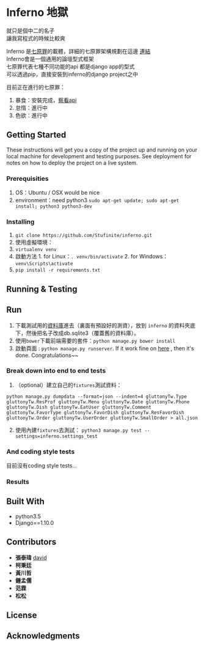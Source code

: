 # Inferno 地獄  

就只是個中二的名子  
讓我寫程式的時候比較爽  

Inferno 是[七原罪](https://github.com/stufinite/journey)的載體，詳細的七原罪架構規劃在這邊 [連結](https://github.com/stufinite/journey)  
Inferno會是一個通用的論壇型式框架  
七原罪代表七種不同功能的api  都是django app的型式  
可以透過pip，直接安裝到inferno的django project之中  

目前正在進行的七原罪：

1. 暴食：安裝完成，[察看api](https://github.com/stufinite/gluttony)
2. 怠惰：進行中
3. 色欲：進行中

## Getting Started

These instructions will get you a copy of the project up and running on your local machine for development and testing purposes. See deployment for notes on how to deploy the project on a live system.

### Prerequisities

1. OS：Ubuntu / OSX would be nice
2. environment：need python3 `sudo apt-get update; sudo apt-get install; python3 python3-dev`

### Installing

1. `git clone https://github.com/Stufinite/inferno.git`
2. 使用虛擬環境：
  1. `virtualenv venv`
  2. 啟動方法
    1. for Linux：`. venv/bin/activate`
    2. for Windows：`venv\Scripts\activate`
3. `pip install -r requirements.txt`

## Running & Testing

## Run

1. 下載測試用的[資料庫](https://drive.google.com/open?id=0B19mg1oUrRQ3WlVBU1pjd0pUNHc)進去（裏面有預設好的測資），放到 `inferno` 的資料夾底下，然後把名子改成db.sqlite3（覆蓋舊的資料庫）。
2. 使用`bower`下載前端需要的套件：`python manage.py bower install`
3. 啟動頁面 : `python manage.py runserver`. If it work fine on [here](http://127.0.0.1) , then it's done. Congratulations~~

### Break down into end to end tests

1. （optional）建立自己的`fixtures`測試資料：  
  ```
  python manage.py dumpdata --format=json --indent=4 gluttonyTw.Type gluttonyTw.ResProf gluttonyTw.Menu gluttonyTw.Date gluttonyTw.Phone gluttonyTw.Dish gluttonyTw.EatUser gluttonyTw.Comment gluttonyTw.FavorType gluttonyTw.FavorDish gluttonyTw.ResFavorDish gluttonyTw.Order gluttonyTw.UserOrder gluttonyTw.SmallOrder > all.json
  ```
2. 使用內建`fixtures`去測試：
`python3 manage.py test --settings=inferno.settings_test`

### And coding style tests

目前沒有coding style tests...

### Results


## Built With

* python3.5
* Django==1.10.0

## Contributors

* **張泰瑋** [david](https://github.com/david30907d)
* **柯秉廷**
* **黃川哲**
* **鍾孟儒**
* **范霖**
* **松松**

## License

## Acknowledgments
